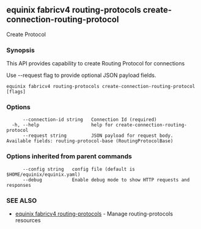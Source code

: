 ## equinix fabricv4 routing-protocols create-connection-routing-protocol

Create Protocol

### Synopsis

This API provides capability to create Routing Protocol for connections

Use --request flag to provide optional JSON payload fields.

```
equinix fabricv4 routing-protocols create-connection-routing-protocol [flags]
```

### Options

```
      --connection-id string   Connection Id (required)
  -h, --help                   help for create-connection-routing-protocol
      --request string         JSON payload for request body. Available fields: routing-protocol-base (RoutingProtocolBase)
```

### Options inherited from parent commands

```
      --config string   config file (default is $HOME/equinix/equinix.yaml)
      --debug           Enable debug mode to show HTTP requests and responses
```

### SEE ALSO

* [equinix fabricv4 routing-protocols](equinix_fabricv4_routing-protocols.md)	 - Manage routing-protocols resources

